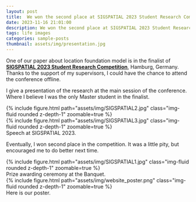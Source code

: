 ```yaml
---
layout: post
title:  We won the second place at SIGSPATIAL 2023 Student Research Competition 
date: 2023-11-16 21:01:00
description: We won the second place at SIGSPATIAL 2023 Student Research Competition.
tags: life images
categories: sample-posts
thumbnail: assets/img/presentation.jpg
---
```

One of our paper about location foundation model is in the finalist of <b>[SIGSPATIAL 2023 Student Research Competition](https://sigspatial2023.sigspatial.org/competition/)</b>, Hamburg, Germany. Thanks to the support of my supervisors, I could have the chance to attend the conference offline.

I give a presentation of the research at the main session of the conference. Where I believe I was the only Master student in the finalist.

<div class="row mt-3">
    <div class="col-sm mt-3 mt-md-0">
        {% include figure.html path="assets/img/SIGSPATIAL2.jpg" class="img-fluid rounded z-depth-1" zoomable=true %}
    </div>
    <div class="col-sm mt-3 mt-md-0">
        {% include figure.html path="assets/img/SIGSPATIAL3.jpg" class="img-fluid rounded z-depth-1" zoomable=true %}
    </div>
</div>
<div class="caption">
    Speech at SIGSPATIAL 2023.
</div>

Eventually, I won second place in the competition. It was a little pity, but encouraged me to do better next time. 

<div class="row mt-3">
    <div class="col-sm mt-3 mt-md-0">
        {% include figure.html path="assets/img/SIGSPATIAL1.jpg" class="img-fluid rounded z-depth-1" zoomable=true %}
    </div>
</div>
<div class="caption">
    Prize awarding ceremony at the Banquet.
</div>

<div class="row mt-3">
    <div class="col-sm mt-3 mt-md-0">
        {% include figure.html path="assets/img/website_poster.png" class="img-fluid rounded z-depth-1" zoomable=true %}
    </div>
</div>
<div class="caption">
    Here is our poster.
</div>